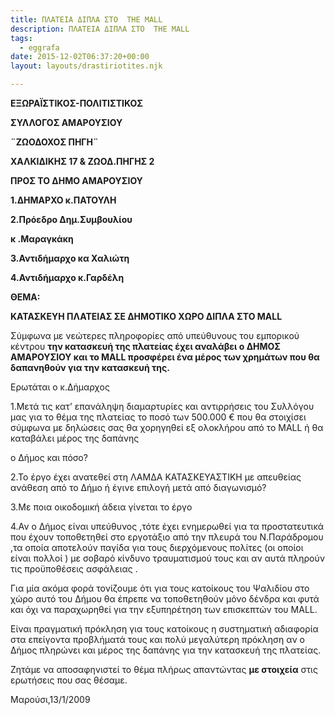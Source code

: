 ```yaml
---
title: ΠΛΑΤΕΙΑ ΔΙΠΛΑ ΣΤΟ  THE MALL
description: ΠΛΑΤΕΙΑ ΔΙΠΛΑ ΣΤΟ  THE MALL
tags:
  - eggrafa
date: 2015-12-02T06:37:20+00:00
layout: layouts/drastiriotites.njk

---
```


<!-- excerpt -->

**EΞΩΡΑΪΣΤΙΚΟΣ-ΠΟΛΙΤΙΣΤΙΚΟΣ**

**ΣΥΛΛΟΓΟΣ ΑΜΑΡΟΥΣΙΟΥ**

**¨ΖΩΟΔΟΧΟΣ ΠΗΓΗ¨**

**ΧΑΛΚΙΔΙΚΗΣ 17 &amp; ΖΩΟΔ.ΠΗΓΗΣ 2**

**ΠΡΟΣ ΤΟ ΔΗΜΟ ΑΜΑΡΟΥΣΙΟΥ**

**1.ΔΗΜΑΡΧΟ κ.ΠΑΤΟΥΛΗ**

**2.Πρόεδρο Δημ.Συμβουλίου**

**κ .Mαραγκάκη**

**3.Αντιδήμαρχο κα Χαλιώτη**

**4.Αντιδήμαρχο κ.Γαρδέλη**

**ΘΕΜΑ:**

**KATAΣΚΕΥΗ ΠΛΑΤΕΙΑΣ ΣΕ ΔΗΜΟΤΙΚΟ ΧΩΡΟ ΔΙΠΛΑ ΣΤΟ MALL**

Σύμφωνα με νεώτερες πληροφορίες από υπεύθυνους του εμπορικού κέντρου **την κατασκευή της πλατείας έχει αναλάβει ο ΔΗΜΟΣ ΑΜΑΡΟΥΣΙΟΥ και το MALL προσφέρει ένα μέρος των χρημάτων που θα δαπανηθούν για την κατασκευή της.**

Ερωτάται ο κ.Δήμαρχος

1.Μετά τις κατ’ επανάληψη διαμαρτυρίες και αντιρρήσεις του Συλλόγου μας για το θέμα της πλατείας το ποσό των 500.000 € που θα στοιχίσει σύμφωνα με δηλώσεις σας θα χορηγηθεί εξ ολοκλήρου από το ΜΑLL ή θα καταβάλει μέρος της δαπάνης

ο Δήμος και πόσο?

2.To έργο έχει ανατεθεί στη ΛΑΜΔΑ ΚΑΤΑΣΚΕΥΑΣΤΙΚΗ με απευθείας ανάθεση από το Δήμο ή έγινε επιλογή μετά από διαγωνισμό?

3.Με ποια οικοδομική άδεια γίνεται το έργο

4.Αν ο Δήμος είναι υπεύθυνος ,τότε έχει ενημερωθεί για τα προστατευτικά που έχουν τοποθετηθεί στο εργοτάξιο από την πλευρά του Ν.Παράδρομου ,τα οποία αποτελούν παγίδα για τους διερχόμενους πολίτες (οι οποίοι είναι πολλοί ) με σοβαρό κίνδυνο τραυματισμού τους και αν αυτά πληρούν τις προϋποθέσεις ασφάλειας .

Για μία ακόμα φορά τονίζουμε ότι για τους κατοίκους του Ψαλιδίου στο χώρο αυτό του Δήμου θα έπρεπε να τοποθετηθούν μόνο δένδρα και φυτά και όχι να παραχωρηθεί για την εξυπηρέτηση των επισκεπτών του ΜΑLL.

Eίναι πραγματική πρόκληση για τους κατοίκους η συστηματική αδιαφορία στα επείγοντα προβλήματά τους και πολύ μεγαλύτερη πρόκληση αν ο Δήμος πληρώνει και μέρος της δαπάνης για την κατασκευή της πλατείας.

Ζητάμε να αποσαφηνιστεί το θέμα πλήρως απαντώντας **με στοιχεία** στις ερωτήσεις που σας θέσαμε.

Μαρούσι,13/1/2009
